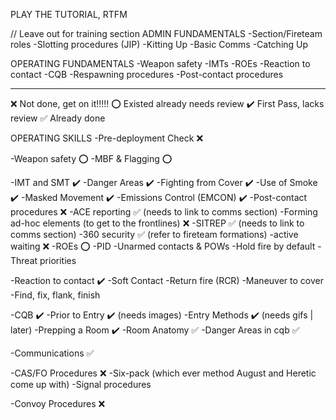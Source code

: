PLAY THE TUTORIAL, RTFM

// Leave out for training section
ADMIN FUNDAMENTALS
-Section/Fireteam roles
-Slotting procedures (JIP)
-Kitting Up
-Basic Comms
-Catching Up

OPERATING FUNDAMENTALS
-Weapon safety
-IMTs
-ROEs
-Reaction to contact
-CQB
-Respawning procedures
-Post-contact procedures

---
❌ Not done, get on it!!!!!
⭕ Existed already needs review
✔️ First Pass, lacks review
✅ Already done 


OPERATING SKILLS
-Pre-deployment Check ❌

-Weapon safety ⭕
    -MBF & Flagging ⭕

-IMT and SMT ✔️ 
    -Danger Areas ✔️
    -Fighting from Cover ✔️ 
    -Use of Smoke ✔️
    -Masked Movement ✔️ 
    -Emissions Control (EMCON) ✔️ 
    -Post-contact procedures ❌
        -ACE reporting ✅ (needs to link to comms section)
        -Forming ad-hoc elements (to get to the frontlines) ❌
        -SITREP ✅ (needs to link to comms section)
        -360 security ✅ (refer to fireteam formations)
        -active waiting ❌
-ROEs ⭕
    -PID
    -Unarmed contacts & POWs
    -Hold fire by default
    -Threat priorities

-Reaction to contact ✔️
    -Soft Contact
    -Return fire (RCR)
    -Maneuver to cover
    -Find, fix, flank, finish

-CQB ✔️
    -Prior to Entry ✔️ (needs images) 
    -Entry Methods ✔️ (needs gifs | later)
    -Prepping a Room ✔️ 
    -Room Anatomy ✅
    -Danger Areas in cqb ✅

-Communications ✅

-CAS/FO Procedures ❌
    -Six-pack (which ever method August and Heretic come up with)
    -Signal procedures

-Convoy Procedures ❌